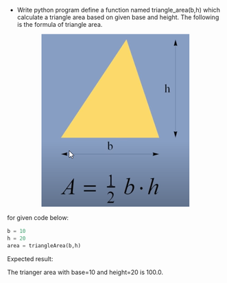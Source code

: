 * Write python program define a function named triangle_area(b,h) which calculate a triangle area based on given base and height. The following is the formula of triangle area.

<div>
    <center><img src="images/triangleArea.png"/></center>
</div>

for given code below:

```py
b = 10
h = 20
area = triangleArea(b,h)
```

Expected result:

The trianger area with base=10 and height=20 is 100.0.